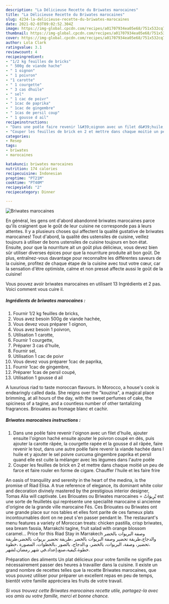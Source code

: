 ```yaml
---
description: "La Délicieuse Recette du Briwates marocaines"
title: "La Délicieuse Recette du Briwates marocaines"
slug: 4234-la-delicieuse-recette-du-briwates-marocaines
date: 2021-02-03T09:02:52.304Z
image: https://img-global.cpcdn.com/recipes/a01707934ea05e68/751x532cq70/briwates-marocaines-photo-principale-de-la-recette.jpg
thumbnail: https://img-global.cpcdn.com/recipes/a01707934ea05e68/751x532cq70/briwates-marocaines-photo-principale-de-la-recette.jpg
cover: https://img-global.cpcdn.com/recipes/a01707934ea05e68/751x532cq70/briwates-marocaines-photo-principale-de-la-recette.jpg
author: Lola Clark
ratingvalue: 3.1
reviewcount: 4
recipeingredient:
- "1/2 kg feuilles de bricks"
- " 500g de viande hache"
- " 1 oignon"
- " 1 poivron"
- "1 carotte"
- " 1 courgette"
- " 3 cas dhuile"
- " sel"
- " 1 cac de poivr"
- " 1cac de paprika"
- " 1cac de gingembre"
- " 1cas de persil coup"
- " 1 gousse d ail"
recipeinstructions:
- "Dans une poêle faire revenir l&#39;oignon avec un filet d&#39;huile, ajouter ensuite l&#39;oignon haché ensuite ajouter le poivron coupé en dés, puis ajouter la carotte râpée, la courgette rapée et la gousse d ail râpée, faire revenir le tout, dans une autre poêle faire revenir la viande hachée dans l huile et y ajouter le sel poivre curcuma gingembre paprika et persil quand elle est cuite la mélanger avec les légumes dans l&#39;autre poêle"
- "Couper les feuilles de brick en 2 et mettre dans chaque moitié un peu de farce et faire rouler en forme de cigare. Chauffer l&#39;huile et les faire frire"
categories:
- Resep
tags:
- briwates
- marocaines

katakunci: briwates marocaines 
nutrition: 174 calories
recipecuisine: Indonesian
preptime: "PT21M"
cooktime: "PT40M"
recipeyield: "2"
recipecategory: Dinner

---
```



![Briwates marocaines](https://img-global.cpcdn.com/recipes/a01707934ea05e68/751x532cq70/briwates-marocaines-photo-principale-de-la-recette.jpg)

En général, les gens ont d'abord abandonné briwates marocaines parce qu'ils craignent que le goût de leur cuisine ne corresponde pas à leurs attentes. Il y a plusieurs choses qui affectent la qualité gustative de briwates marocaines! Tout d'abord, la qualité des ustensiles de cuisine, veillez toujours à utiliser de bons ustensiles de cuisine toujours en bon état. Ensuite, pour que la nourriture ait un goût plus délicieux, vous devez bien sûr utiliser diverses épices pour que la nourriture produite ait bon goût. De plus, entraînez-vous davantage pour reconnaître les différentes saveurs de la cuisine, profitez de chaque étape de la cuisine avec tout votre cœur, car la sensation d'être optimiste, calme et non pressé affecte aussi le goût de la cuisine!

<!--inarticleads1-->

Vous pouvez avoir briwates marocaines en utilisant 13 Ingrédients et 2 pas. Voici comment vous cuire il.

##### Ingrédients de briwates marocaines :

1. Fournir 1/2 kg feuilles de bricks,
1. Vous avez besoin  500g de viande hachée,
1. Vous devez vous préparer  1 oignon,
1. Vous avez besoin  1 poivron,
1. Utilisation 1 carotte,
1. Fournir  1 courgette,
1. Préparer  3 cas d&#39;huile,
1. Fournir  sel,
1. Utilisation  1 cac de poivr
1. Vous devez vous préparer  1cac de paprika,
1. Fournir  1cac de gingembre,
1. Préparer  1cas de persil coupé,
1. Utilisation  1 gousse d ail


A luxurious riad to taste moroccan flavours. In Morocco, a house&#39;s cook is endearingly called dada. She reigns over the &#34;kouzina&#34;, a magical place brimming, at all hours of the day, with the sweet perfumes of cake, the spiciness of a tagine, and a countless number of other tantalizing fragrances. Briouates au fromage blanc et cachir. 

<!--inarticleads2-->

##### Briwates marocaines instructions :

1. Dans une poêle faire revenir l&#39;oignon avec un filet d&#39;huile, ajouter ensuite l&#39;oignon haché ensuite ajouter le poivron coupé en dés, puis ajouter la carotte râpée, la courgette rapée et la gousse d ail râpée, faire revenir le tout, dans une autre poêle faire revenir la viande hachée dans l huile et y ajouter le sel poivre curcuma gingembre paprika et persil quand elle est cuite la mélanger avec les légumes dans l&#39;autre poêle
1. Couper les feuilles de brick en 2 et mettre dans chaque moitié un peu de farce et faire rouler en forme de cigare. Chauffer l&#39;huile et les faire frire


An oasis of tranquility and serenity in the heart of the medina, is the promise of Riad Elisa. A true reference of elegance, its dominant white color and decoration divinely mastered by the prestigious interior designer, Tomas Alia will captivate. Les Briouates ou Briwates marocaines = بْرِيوَاتْ est une sorte de feuilletés qui représente une specialité marocaine si ancienne d&#39;origine de la grande ville marocaine Fés. Ces Briouates ou Briwates ont une grande place sur nos tables et elles font parite de ces fameux plats incontournables dont on ne peut s&#39;en passer pendant le. The restaurant&#39;s menu features a variety of Moroccan treats: chicken pastilla, crisp briwates, sea bream fassia, Marrakchi tagine, fruit salad with orange blossom caramel… Price for this Riad Stay in Marrakech وصفة البريوات بالخضر والدجاج،طريقة تحضير وصفة البريوات بالخضر ،طريقة تحضير بريوات بالخضر،طريقة ،تحضير، وصفة، البريوات، بالخضر، و،الدجاج، بالصور ،بالخطوات، المصورة ،خطوة خطوة،كيفية،صنع،إعداد،في شهر رمضان،لشهر. 

<!--inarticleads1-->

<p>
Préparation des aliments Un plat délicieux pour votre famille ne signifie pas nécessairement passer des heures à travailler dans la cuisine. Il existe un grand nombre de recettes telles que la recette Briwates marocaines, que vous pouvez utiliser pour préparer un excellent repas en peu de temps, bientôt votre famille appréciera les fruits de votre travail.
</p>

<p>
<i>Si vous trouvez cette Briwates marocaines recette utile, partagez-la avec vos amis ou votre famille, merci et bonne chance.</i>
</p>
